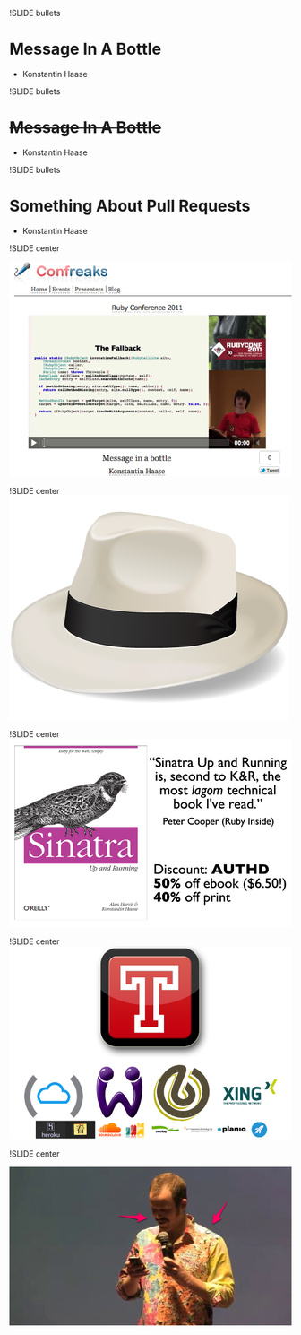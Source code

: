 !SLIDE bullets
# Message In A Bottle #

* Konstantin Haase

!SLIDE bullets
# <s>Message In A Bottle</s> #

* Konstantin Haase

!SLIDE bullets
# Something About Pull Requests #

* Konstantin Haase

!SLIDE center

![miab](message.png)

!SLIDE center
![Sinatra](sinatra.png)

!SLIDE center
![Sinatra: Up And Running](book.png)

!SLIDE center
![Travis CI](travis.png)

!SLIDE center

![josh](josh.jpg)
